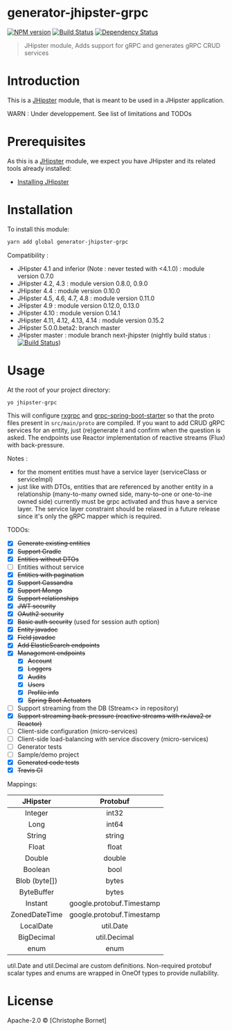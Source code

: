 # generator-jhipster-grpc
[![NPM version][npm-image]][npm-url] [![Build Status][travis-image]][travis-url] [![Dependency Status][daviddm-image]][daviddm-url]
> JHipster module, Adds support for gRPC and generates gRPC CRUD services

# Introduction

This is a [JHipster](http://jhipster.github.io/) module, that is meant to be used in a JHipster application.

WARN : Under developpement. See list of limitations and TODOs

# Prerequisites

As this is a [JHipster](http://jhipster.github.io/) module, we expect you have JHipster and its related tools already installed:

- [Installing JHipster](https://jhipster.github.io/installation.html)

# Installation

To install this module:

```bash
yarn add global generator-jhipster-grpc
```

Compatibility :
- JHipster 4.1 and inferior (Note : never tested with <4.1.0) : module version 0.7.0
- JHipster 4.2, 4.3 : module version 0.8.0, 0.9.0
- JHipster 4.4  : module version 0.10.0
- JHipster 4.5, 4.6, 4.7, 4.8 : module version 0.11.0
- JHipster 4.9 : module version 0.12.0, 0.13.0
- JHipster 4.10 : module version 0.14.1
- JHipster 4.11, 4.12, 4.13, 4.14 : module version 0.15.2
- JHipster 5.0.0.beta2: branch master
- JHipster master : module branch next-jhipster (nightly build status : [![Build Status][travis-image-nightly]][travis-url])

# Usage

At the root of your project directory:
```bash
yo jhipster-grpc
```
This will configure [rxgrpc](https://github.com/salesforce/grpc-java-contrib/tree/master/rxgrpc) and [grpc-spring-boot-starter](https://github.com/LogNet/grpc-spring-boot-starter) 
so that the proto files present in `src/main/proto` are compiled.
If you want to add CRUD gRPC services for an entity, just (re)generate it and confirm when the question is asked.
The endpoints use Reactor implementation of reactive streams (Flux) with back-pressure.

Notes :
* for the moment entities must have a service layer (serviceClass or serviceImpl)
* just like with DTOs, entities that are referenced by another entity in a relationship (many-to-many owned side, many-to-one or one-to-ine owned side) currently must be grpc activated and thus have a service layer. The service layer constraint should be relaxed in a future release since it's only the gRPC mapper which is required.

TODOs:
- [x] ~~Generate existing entities~~
- [x] ~~Support Gradle~~
- [x] ~~Entities without DTOs~~
- [ ] Entities without service
- [x] ~~Entities with pagination~~
- [x] ~~Support Cassandra~~
- [x] ~~Support Mongo~~
- [x] ~~Support relationships~~
- [x] ~~JWT security~~
- [x] ~~OAuth2 security~~
- [x] ~~Basic auth security~~ (used for session auth option)
- [x] ~~Entity javadoc~~
- [x] ~~Field javadoc~~
- [x] ~~Add ElasticSearch endpoints~~
- [x] ~~Management endpoints~~
  - [x] ~~Account~~
  - [x] ~~Loggers~~
  - [x] ~~Audits~~
  - [x] ~~Users~~
  - [x] ~~Profile info~~
  - [x] ~~Spring Boot Actuators~~
- [ ] Support streaming from the DB (Stream<> in repository)
- [x] ~~Support streaming back-pressure (reactive streams with rxJava2 or Reactor)~~
- [ ] Client-side configuration (micro-services)
- [ ] Client-side load-balancing with service discovery (micro-services)
- [ ] Generator tests
- [ ] Sample/demo project
- [x] ~~Generated code tests~~
- [x] ~~Travis CI~~

Mappings:

| JHipster | Protobuf      | 
|:--------:|:-------------:|
| Integer  | int32 |
| Long     | int64 |
| String   | string |
| Float   | float |
| Double   | double |
| Boolean   | bool |
| Blob (byte[]) | bytes |
| ByteBuffer | bytes |
| Instant | google.protobuf.Timestamp |
| ZonedDateTime | google.protobuf.Timestamp |
| LocalDate | util.Date |
| BigDecimal | util.Decimal |
| enum | enum |

util.Date and util.Decimal are custom definitions. 
Non-required protobuf scalar types and enums are wrapped in OneOf types to provide nullability.

# License

Apache-2.0 © [Christophe Bornet]


[npm-image]: https://img.shields.io/npm/v/generator-jhipster-grpc.svg
[npm-url]: https://npmjs.org/package/generator-jhipster-grpc
[travis-image]: https://travis-ci.org/cbornet/generator-jhipster-grpc.svg?branch=master
[travis-image-nightly]: https://travis-ci.org/cbornet/generator-jhipster-grpc.svg?branch=next-jhipster
[travis-url]: https://travis-ci.org/cbornet/generator-jhipster-grpc
[daviddm-image]: https://david-dm.org/cbornet/generator-jhipster-grpc.svg?theme=shields.io
[daviddm-url]: https://david-dm.org/cbornet/generator-jhipster-module
